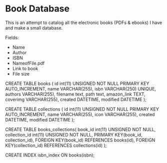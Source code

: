 # Book Database

This is an attempt to catalog all the electronic books (PDFs & ebooks) I have and make a small database.


Fields:

- Name
- Author
- ISBN
- NameofFile.pdf
- Link to book
- File size


CREATE TABLE books (
	id int(11) UNSIGNED NOT NULL PRIMARY KEY AUTO_INCREMENT,
	name VARCHAR(255),
	isbn VARCHAR(250) UNIQUE,
	authors VARCHAR(255),
	filename text,
	path text,
	amazon_link TEXT,
	coverimg VARCHAR(255),
	created DATETIME,
	modified DATETIME
);

CREATE TABLE collections (
	id int(11) UNSIGNED NOT NULL PRIMARY KEY AUTO_INCREMENT,
	name VARCHAR(255),
	icon VARCHAR(255),
	created DATETIME,
	modified DATETIME
);

CREATE TABLE books_collections(
	book_id int(11) UNSIGNED NOT NULL,
	collection_id int(11) UNSIGNED NOT NULL,
	PRIMARY KEY(book_id, collection_id),
	FOREIGN KEY(book_id) REFERENCES books(id),
	FOREIGN KEY(collection_id) REFERENCES collections(id)
);

CREATE INDEX isbn_index ON books(isbn);
